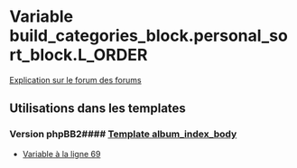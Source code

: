 # Variable build_categories_block.personal_sort_block.L_ORDER
[Explication sur le forum des forums](http://forum.forumactif.com/t294113-listing-des-variables#build_categories_block.personal_sort_block.L_ORDER)
## Utilisations dans les templates
### Version phpBB2#### [Template album_index_body](subsilver/album_index_body.md)
* [Variable à la ligne 69](../subsilver/album_index_body.tpl#L69)